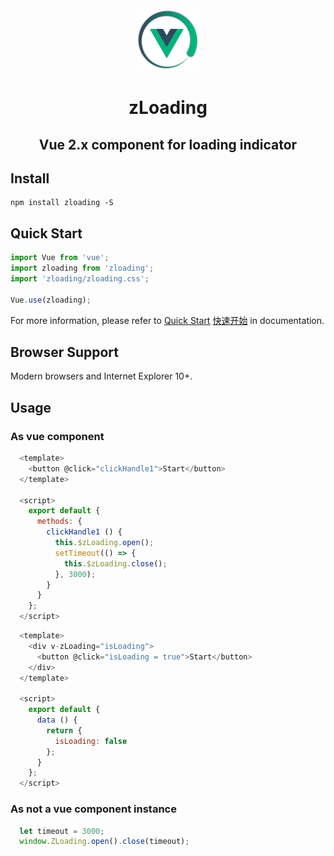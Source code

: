 <div  align="center">
  <img src="./static/cn/img/logo.png" width = "100" height = "100" alt="zloading" align=center/>
  <h1>zLoading</h1>
  <h2>Vue 2.x component for loading indicator</h2>
</div>

## Install
```shell
npm install zloading -S
```

## Quick Start
``` javascript
import Vue from 'vue';
import zloading from 'zloading';
import 'zloading/zloading.css';

Vue.use(zloading);

```

For more information, please refer to [Quick Start](https://vok123.github.io/zLoading/static/en) [快速开始](https://vok123.github.io/zLoading/static/cn) in documentation.

## Browser Support
Modern browsers and Internet Explorer 10+.

## Usage

### As vue component
``` javascript
  <template>
    <button @click="clickHandle1">Start</button>
  </template>

  <script>
    export default {
      methods: {
        clickHandle1 () {
          this.$zLoading.open();
          setTimeout(() => {
            this.$zLoading.close();
          }, 3000);
        }
      }
    };
  </script>

```

``` javascript
  <template>
    <div v-zLoading="isLoading">
      <button @click="isLoading = true">Start</button>
    </div>
  </template>

  <script>
    export default {
      data () {
        return {
          isLoading: false
        };
      }
    };
  </script>

```

### As not a vue component instance

``` javascript
  let timeout = 3000;
  window.ZLoading.open().close(timeout);
```

